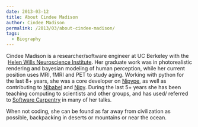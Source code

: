 ```yaml
---
date: 2013-03-12
title: About Cindee Madison
author: Cindee Madison
permalink: /2013/03/about-cindee-madison/
tags:
  - Biography
---
```

Cindee Madison is a researcher/software engineer at UC Berkeley with the  <a href="http://neuroscience.berkeley.edu" target="_blank">Helen Wills Neuroscience Institute</a>. Her graduate work was in photorealistic rendering and bayesian modeling of human perception, while her current position uses MRI, fMRI and PET to study aging. Working with python for the last 8+ years, she was a core developer on <a href="http://nipy.sourceforge.net/nipype/" target="_blank">Nipype</a>, as well as contributing to <a href="http://nipy.sourceforge.net/nibabel/" target="_blank">Nibabel</a> and <a href="http://nipy.sourceforge.net/nipy/stable/index.html" target="_blank">Nipy</a>. During the last 5+ years she has been teaching computing to scientists and other groups, and has used/ referred to <a href="http://software-carpentry.org/" target="_blank">Software Carpentry</a> in many of her talks.

When not coding, she can be found as far away from civilization as possible, backpacking in deserts or mountains or near the ocean.

&nbsp;
